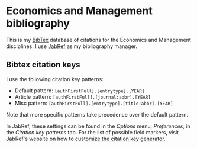 # Economics and Management bibliography

This is my [BibTex](http://www.bibtex.org/) database of citations for the Economics and Management disciplines. I use [JabRef](https://www.jabref.org/) as my bibliography manager.

## Bibtex citation keys

I use the following citation key patterns:

- Default pattern: `[authFirstFull].[entrytype].[YEAR]`
- Article pattern: `[authFirstFull].[journal:abbr].[YEAR]`
- Misc pattern: `[authFirstFull].[entrytype].[title:abbr].[YEAR]`

Note that more specific patterns take precedence over the default pattern.

In JabRef, these settings can be found in the *Options* menu, *Preferences*, in the *Citation key patterns* tab. For the list of possible field markers, visit JabRef's website on how to [customize the citation key generator](https://docs.jabref.org/setup/citationkeypatterns).

